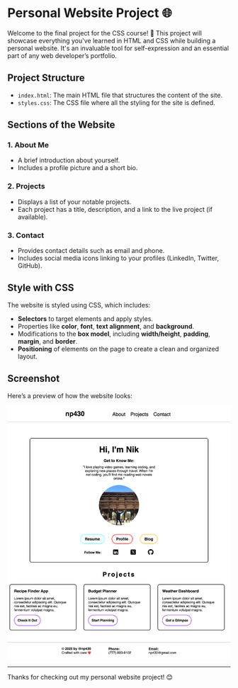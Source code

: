 # Personal Website Project 🌐

Welcome to the final project for the CSS course! 🎉 This project will showcase everything you've learned in HTML and CSS while building a personal website. It's an invaluable tool for self-expression and an essential part of any web developer’s portfolio.

## Project Structure

- `index.html`: The main HTML file that structures the content of the site.
- `styles.css`: The CSS file where all the styling for the site is defined.

## Sections of the Website

### 1. **About Me**
   - A brief introduction about yourself.
   - Includes a profile picture and a short bio.

### 2. **Projects**
   - Displays a list of your notable projects.
   - Each project has a title, description, and a link to the live project (if available).

### 3. **Contact**
   - Provides contact details such as email and phone.
   - Includes social media icons linking to your profiles (LinkedIn, Twitter, GitHub).

## Style with CSS

The website is styled using CSS, which includes:

- **Selectors** to target elements and apply styles.
- Properties like **color**, **font**, **text alignment**, and **background**.
- Modifications to the **box model**, including **width/height**, **padding**, **margin**, and **border**.
- **Positioning** of elements on the page to create a clean and organized layout.

## Screenshot

Here’s a preview of how the website looks:

![Personal Website Screenshot](personal-website.png)

---

Thanks for checking out my personal website project! 😊

